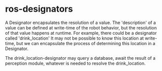 ros-designators
===============

A Designator encapsulates the resolution of a value.
The 'description' of a value can be defined at write-time of the robot behavior, but the resolution of that value happens at runtime.
For example, there could be a designator called 'drink_location'
It may not be possible to know this location at write-time, but we can encapsulate the process of determining this location in a Designator.

The drink_location-designator may query a database, await the result of a perception module, whatever is needed to resolve the drink_location.
